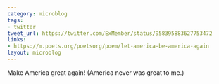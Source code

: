 ```yaml
---
category: microblog
tags:
- twitter
tweet_url: https://twitter.com/ExMember/status/958395883627753472
links:
- https://m.poets.org/poetsorg/poem/let-america-be-america-again
layout: microblog
---
```

Make America great again! (America never was great to me.)
